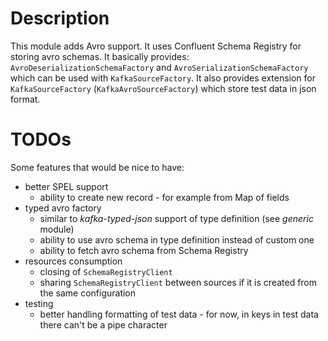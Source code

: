 # Description

This module adds Avro support. It uses Confluent Schema Registry for storing avro schemas. It basically provides:
`AvroDeserializationSchemaFactory` and `AvroSerializationSchemaFactory` which can be used with `KafkaSourceFactory`.
It also provides extension for `KafkaSourceFactory` (`KafkaAvroSourceFactory`) which store test data in json format.

# TODOs

Some features that would be nice to have:
* better SPEL support
  * ability to create new record - for example from Map of fields
* typed avro factory
  * similar to *kafka-typed-json* support of type definition (see *generic* module)
  * ability to use avro schema in type definition instead of custom one
  * ability to fetch avro schema from Schema Registry
* resources consumption
  * closing of `SchemaRegistryClient`
  * sharing `SchemaRegistryClient` between sources if it is created from the same configuration
* testing
  * better handling formatting of test data - for now, in keys in test data there can't be a pipe character